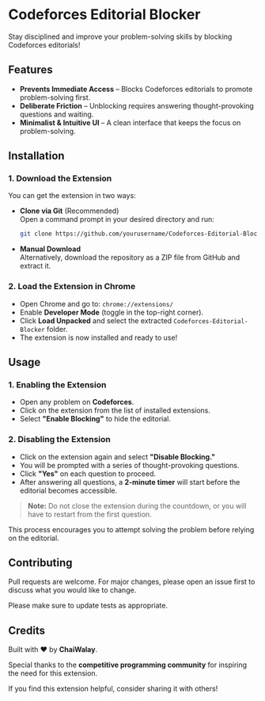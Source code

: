 # Codeforces Editorial Blocker  

Stay disciplined and improve your problem-solving skills by blocking Codeforces editorials! 

## Features  
- **Prevents Immediate Access** – Blocks Codeforces editorials to promote problem-solving first.  
- **Deliberate Friction** – Unblocking requires answering thought-provoking questions and waiting.  
- **Minimalist & Intuitive UI** – A clean interface that keeps the focus on problem-solving.  

## Installation  

### 1. Download the Extension  
You can get the extension in two ways:  

- **Clone via Git** (Recommended)  
  Open a command prompt in your desired directory and run:  
  ```bash
  git clone https://github.com/yourusername/Codeforces-Editorial-Blocker.git
- **Manual Download**   
  Alternatively, download the repository as a ZIP file from GitHub and extract it.  

### 2. Load the Extension in Chrome  

- Open Chrome and go to: `chrome://extensions/`  
- Enable **Developer Mode** (toggle in the top-right corner).  
- Click **Load Unpacked** and select the extracted `Codeforces-Editorial-Blocker` folder.  
- The extension is now installed and ready to use!  



## Usage  

### 1. Enabling the Extension  
- Open any problem on **Codeforces**.  
- Click on the extension from the list of installed extensions.  
- Select **"Enable Blocking"** to hide the editorial.  

### 2. Disabling the Extension  
- Click on the extension again and select **"Disable Blocking."**  
- You will be prompted with a series of thought-provoking questions.  
- Click **"Yes"** on each question to proceed.  
- After answering all questions, a **2-minute timer** will start before the editorial becomes accessible.  

> **Note:** Do not close the extension during the countdown, or you will have to restart from the first question.  

This process encourages you to attempt solving the problem before relying on the editorial.  



## Contributing

Pull requests are welcome. For major changes, please open an issue first
to discuss what you would like to change.

Please make sure to update tests as appropriate.

## Credits  

Built with ❤️ by **ChaiWalay**.  

Special thanks to the **competitive programming community** for inspiring the need for this extension.  

If you find this extension helpful, consider sharing it with others!  
